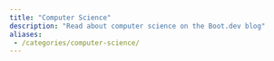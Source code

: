 ```yaml
---
title: "Computer Science"
description: "Read about computer science on the Boot.dev blog"
aliases:
 - /categories/computer-science/
---
```

